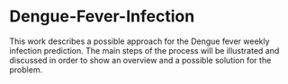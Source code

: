 # Dengue-Fever-Infection

This work describes a possible approach for the Dengue fever weekly infection prediction. The main steps of the process will be illustrated and discussed in order to show an overview and a possible solution for the problem.
